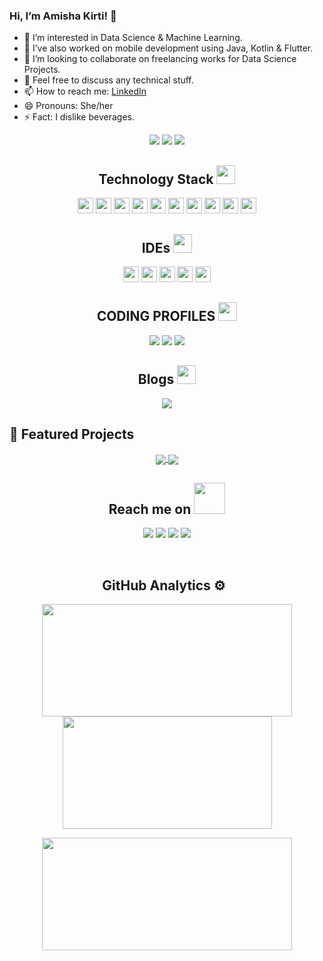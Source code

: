 ### Hi, I’m Amisha Kirti! 👋
- 👀 I’m interested in Data Science & Machine Learning.
- 🌱 I’ve also worked on mobile development using Java, Kotlin & Flutter.
- 💞️ I’m looking to collaborate on freelancing works for Data Science Projects.
- 💬 Feel free to discuss any technical stuff.
- 📫 How to reach me: [LinkedIn](http://www.linkedin.com/in/amisha-kirti-6410)
- 😄 Pronouns: She/her
- ⚡ Fact: I dislike beverages.


<!---
amisha64/amisha64 is a ✨ special ✨ repository because its `README.md` (this file) appears on your GitHub profile.
You can click the Preview link to take a look at your changes.
--->


 <p align="center">
 <img src="https://gpvc.arturio.dev/amisha64"/>
 <img src="https://img.shields.io/github/last-commit/amisha64/amisha64">
 <a href="https://github.com/amisha64?tab=repositories"><img src="https://img.shields.io/github/stars/amisha64?affiliations=OWNER%2CCOLLABORATOR&color=success"></a>
<!--  <img src="https://badges.pufler.dev/visits/amisha64/amisha64"/>
 <img src="https://badges.pufler.dev/years/amisha64"/>
 <img src="https://badges.pufler.dev/repos/amisha64"/>
 <img src="https://badges.pufler.dev/commits/monthly/amisha64"/> -->
 
<!--  <br>
 <img src="https://github-profile-trophy.vercel.app/?username=amisha64&row=1"/> -->
</p>
<h2 align="center">Technology Stack <img src="https://media.giphy.com/media/WUlplcMpOCEmTGBtBW/giphy.gif" width="30"></h2>

<p align="center">
 <img src="https://img.shields.io/badge/python-3776AB.svg?&style=for-the-badge&logo=python&logoColor=white" height="25"/>
 <img src="https://img.shields.io/badge/-Java-05122A?style=flat&logo=Java&logoColor=FFA518" height="25"/>
 <img src="https://img.shields.io/badge/-C++-05122A?style=flat&logo=C%2B%2B&logoColor=00599C" height="25"/>
 <img src="https://img.shields.io/badge/anaconda-42B029.svg?&style=flat-square&logo=anaconda&logoColor=white" height="25"/>
 <img src="https://img.shields.io/badge/django-%23092E20.svg?style=for-the-badge&logo=django&logoColor=white" height="25"/>
 <img src="https://img.shields.io/badge/Flutter-%2302569B.svg?style=for-the-badge&logo=Flutter&logoColor=white" height="25"/>
 <img src="https://img.shields.io/badge/kotlin-%230095D5.svg?style=for-the-badge&logo=kotlin&logoColor=white" height="25"/>
 <img src="https://img.shields.io/badge/-Bootstrap-05122A?style=flat&logo=bootstrap&logoColor=563D7C" height="25"/>
 <img src="https://img.shields.io/badge/-HTML5-E34F26?style=flat-square&logo=html5&logoColor=white" height="25"/>
 <img src="https://img.shields.io/badge/-CSS3-1572B6?style=flat-square&logo=css3" height="25"/>

</p>
<h2 align="center">IDEs <img src="https://media.giphy.com/media/WUlplcMpOCEmTGBtBW/giphy.gif" width="30"></h2>

<p align="center">
 <img src="https://img.shields.io/badge/Eclipse-FE7A16.svg?style=for-the-badge&logo=Eclipse&logoColor=white" height="25"/>
 <img src="https://img.shields.io/badge/Visual%20Studio%20Code-0078d7.svg?style=for-the-badge&logo=visual-studio-code&logoColor=white" height="25"/>
 <img src="https://img.shields.io/badge/jupyter-F3631D.svg?&style=flat-square&logo=jupyter&logoColor=white" height="25"/>
 <img src="https://img.shields.io/badge/Colab-F9AB00?style=for-the-badge&logo=googlecolab&color=525252" height="25"/>
 <img src="https://img.shields.io/badge/Android_Studio-3DDC84?style=for-the-badge&logo=android-studio&logoColor=white" height="25"/>
</p>

<h2 align="center">CODING PROFILES <img src="https://media.giphy.com/media/RPNjhgRAoqLVJvrlPP/giphy.gif" width="30"></h2>
<p align="center">
<a href = "https://leetcode.com/kirti_amisha/"><img src="https://img.shields.io/badge/-LeetCode-FFA116?style=for-the-badge&logo=LeetCode&logoColor=black" /></a>
<a href = "https://www.codechef.com/users/amisha6410"><img src="https://img.shields.io/badge/-CodeChef-5B4638?style=for-the-badge&logo=CodeChef&logoColor=white" /></a>
<a href = "https://www.hackerrank.com/amishakirti6410?hr_r=1"><img src="https://img.shields.io/badge/-Hackerrank-2EC866?style=for-the-badge&logo=HackerRank&logoColor=white" /></a>
</p>                                                                                                                              
                                                                                                                              
<h2 align="center">Blogs <img src="https://media.giphy.com/media/Ra7qHOOr080dY5xpW3/giphy.gif" width="30"></h2>
<p align="center">
<a href = "https://amishakirti6410.hashnode.dev/"><img src="https://img.shields.io/badge/Hashnode-2962FF?style=for-the-badge&logo=hashnode&logoColor=white" /></a>
</p>

## 🔖 Featured Projects

<p align="center">
  <a href="https://github.com/amisha64/Steel-Edu">
   <img align="center" src="https://github-readme-stats.vercel.app/api/pin/?username=amisha64&repo=Steel-Edu&theme=dark" />
  </a>
   <a href="https://github.com/amisha64/EducatVerse_TecHacks">
   <img align="center" src="https://github-readme-stats.vercel.app/api/pin/?username=amisha64&repo=EducatVerse_TecHacks&theme=dark" />
  </a>
</p>

<h2 align="center">Reach me on <img src="https://media.giphy.com/media/mGcNjsfWAjY5AEZNw6/giphy.gif" width="50"></h2>
<p align="center">
<img src="https://img.shields.io/badge/-kirti_amisha-purple?style=flat-square&logo=instagram&logoColor=white&link=https://instagram.com/kirti_amisha/" />
<img src="https://img.shields.io/badge/-amishakirti6410@gmail.com-c14438?style=flat-square&logo=Gmail&logoColor=white&link=mailto:amishakirti6410@gmail.com" />
<img src="https://img.shields.io/badge/-Amisha_Kirti-blue?style=flat-square&logo=Linkedin&logoColor=white&link=https://www.linkedin.com/in/amisha-kirti-6410//" />
<img src="https://img.shields.io/badge/-kirtiastic-blue?style=flat-square&logo=twitter&logoColor=white&link=https://twitter.com/kirtiastic" />

</p>
<br>
<h2 align="center">GitHub Analytics ⚙️ &nbsp;</h2>
<p align="center">
<a href="https://github.com/amisha64">
  <img height="180em" width = "400em" src="https://github-readme-stats-eight-theta.vercel.app/api?username=amisha64&show_icons=true&theme=algolia&include_all_commits=true&count_private=true"/>
  <img height="180em" width = "335em" src="https://github-readme-stats-eight-theta.vercel.app/api/top-langs/?username=amisha64&layout=compact&langs_count=8&theme=algolia"/>
</a>
</p>

<p align = "center">
<img height="180em" width = "400em" src="https://github-readme-streak-stats.herokuapp.com/?user=amisha64&show_icons=true&locale=en&layout=compact&theme=algolia&line_height=0" />
</p> 
<!---
<p align = "center">
 <img src="https://activity-graph.herokuapp.com/graph?username=sidharth178&theme=redical">
</p>  
--->
